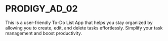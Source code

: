 # PRODIGY_AD_02
 This is a user-friendly To-Do List App that helps you stay organized by allowing you to create, edit, and delete tasks effortlessly. Simplify your task management and boost productivity.
